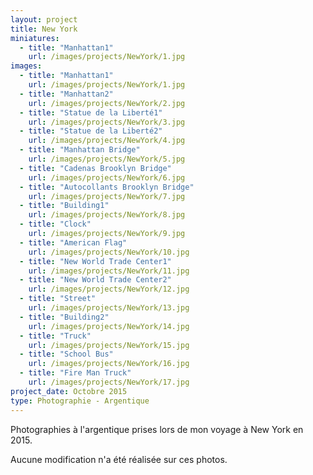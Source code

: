 ```yaml
---
layout: project
title: New York
miniatures:
  - title: "Manhattan1"
    url: /images/projects/NewYork/1.jpg 
images:
  - title: "Manhattan1"
    url: /images/projects/NewYork/1.jpg 
  - title: "Manhattan2"
    url: /images/projects/NewYork/2.jpg 
  - title: "Statue de la Liberté1"
    url: /images/projects/NewYork/3.jpg 
  - title: "Statue de la Liberté2"
    url: /images/projects/NewYork/4.jpg 
  - title: "Manhattan Bridge"
    url: /images/projects/NewYork/5.jpg 
  - title: "Cadenas Brooklyn Bridge"
    url: /images/projects/NewYork/6.jpg 
  - title: "Autocollants Brooklyn Bridge"
    url: /images/projects/NewYork/7.jpg 
  - title: "Building1"
    url: /images/projects/NewYork/8.jpg 
  - title: "Clock"
    url: /images/projects/NewYork/9.jpg 
  - title: "American Flag"
    url: /images/projects/NewYork/10.jpg 
  - title: "New World Trade Center1"
    url: /images/projects/NewYork/11.jpg 
  - title: "New World Trade Center2"
    url: /images/projects/NewYork/12.jpg 
  - title: "Street"
    url: /images/projects/NewYork/13.jpg 
  - title: "Building2"
    url: /images/projects/NewYork/14.jpg 
  - title: "Truck"
    url: /images/projects/NewYork/15.jpg 
  - title: "School Bus"
    url: /images/projects/NewYork/16.jpg 
  - title: "Fire Man Truck"
    url: /images/projects/NewYork/17.jpg 
project_date: Octobre 2015
type: Photographie - Argentique
---
```


Photographies à l'argentique prises lors de mon voyage à New York en 2015.

Aucune modification n'a été réalisée sur ces photos.

   
